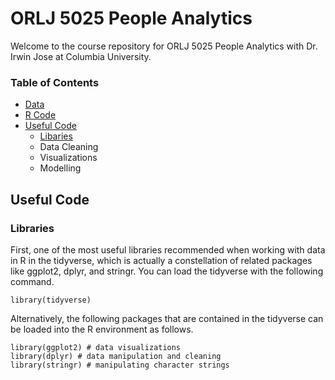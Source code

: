 # ORLJ 5025 People Analytics

Welcome to the course repository for ORLJ 5025 People Analytics with Dr. Irwin Jose at Columbia University. 

### Table of Contents 

* [Data](data) 
* [R Code](code) 
* [Useful Code](Useful_Code)
  * [Libaries](Libraries)
  * Data Cleaning 
  * Visualizations 
  * Modelling 





## Useful Code 

### Libraries 

First, one of the most useful libraries recommended when working with data in R in the tidyverse, which is actually a constellation of related packages like ggplot2, dplyr, and stringr. You can load the tidyverse with the following command. 

``` 
library(tidyverse)
```

Alternatively, the following packages that are contained in the tidyverse can be loaded into the R environment as follows. 

```
library(ggplot2) # data visualizations 
library(dplyr) # data manipulation and cleaning 
library(stringr) # manipulating character strings 

```

